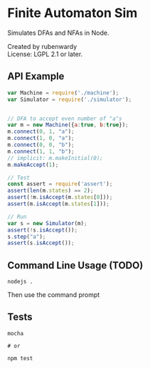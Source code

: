 # Finite Automaton Sim

Simulates DFAs and NFAs in Node.

Created by rubenwardy  
License: LGPL 2.1 or later.

## API Example

```Javascript
var Machine = require('./machine');
var Simulator = require('./simulator');


// DFA to accept even number of "a"s
var m = new Machine({a:true, b:true});
m.connect(0, 1, "a");
m.connect(1, 0, "a");
m.connect(0, 0, "b");
m.connect(1, 1, "b");
// implicit: m.makeInitial(0);
m.makeAccept(1);

// Test
const assert = require('assert');
assert(len(m.states) == 2);
assert(!m.isAccept(m.states[0]));
assert(m.isAccept(m.states[1]));

// Run
var s = new Simulator(m);
assert(!s.isAccept());
s.step("a");
assert(s.isAccept());
```

## Command Line Usage (TODO)

	nodejs .

Then use the command prompt

## Tests

	mocha

	# or

	npm test
